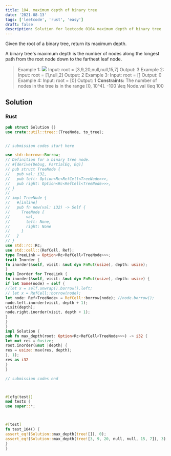 ```yaml
---
title: 104. maximum depth of binary tree
date: '2021-08-13'
tags: ['leetcode', 'rust', 'easy']
draft: false
description: Solution for leetcode 0104 maximum depth of binary tree
---
```




Given the root of a binary tree, return its maximum depth.

A binary tree's maximum depth is the number of nodes along the longest path from the root node down to the farthest leaf node.



>   Example 1:
>   ![](https://assets.leetcode.com/uploads/2020/11/26/tmp-tree.jpg)
>   Input: root <TeX>=</TeX> [3,9,20,null,null,15,7]
>   Output: 3
>   Example 2:
>   Input: root <TeX>=</TeX> [1,null,2]
>   Output: 2
>   Example 3:
>   Input: root <TeX>=</TeX> []
>   Output: 0
>   Example 4:
>   Input: root <TeX>=</TeX> [0]
>   Output: 1
**Constraints:**
>   	The number of nodes in the tree is in the range [0, 10^4].
>   	-100 <TeX>\leq</TeX> Node.val <TeX>\leq</TeX> 100


## Solution


### Rust
```rust
pub struct Solution {}
use crate::util::tree::{TreeNode, to_tree};


// submission codes start here

use std::borrow::Borrow;
// Definition for a binary tree node.
// #[derive(Debug, PartialEq, Eq)]
// pub struct TreeNode {
//   pub val: i32,
//   pub left: Option<Rc<RefCell<TreeNode>>>,
//   pub right: Option<Rc<RefCell<TreeNode>>>,
// }
//
// impl TreeNode {
//   #[inline]
//   pub fn new(val: i32) -> Self {
//     TreeNode {
//       val,
//       left: None,
//       right: None
//     }
//   }
// }
use std::rc::Rc;
use std::cell::{RefCell, Ref};
type TreeLink = Option<Rc<RefCell<TreeNode>>>;
trait Inorder {
fn inorder(&self, visit: &mut dyn FnMut(usize), depth: usize);
}
impl Inorder for TreeLink {
fn inorder(&self, visit: &mut dyn FnMut(usize), depth: usize) {
if let Some(node) = self {
//let x = self.unwrap().borrow().left;
// let x = RefCell::borrow(node);
let node: Ref<TreeNode> = RefCell::borrow(node); //node.borrow();
node.left.inorder(visit, depth + 1);
visit(depth);
node.right.inorder(visit, depth + 1);
}
}
}
impl Solution {
pub fn max_depth(root: Option<Rc<RefCell<TreeNode>>>) -> i32 {
let mut res = 0usize;
root.inorder(&mut |depth| {
res = usize::max(res, depth);
}, 1);
res as i32
}
}

// submission codes end



#[cfg(test)]
mod tests {
use super::*;



#[test]
fn test_104() {
assert_eq!(Solution::max_depth(tree![]), 0);
assert_eq!(Solution::max_depth(tree![3, 9, 20, null, null, 15, 7]), 3);
}
}

```
